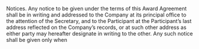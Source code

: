 Notices.    Any  notice  to  be  given  under  the  terms  of  this  Award  Agreement  shall  be  in
writing and addressed to the Company at its principal office to the attention of the Secretary, and to the
Participant at the Participant’s last address reflected on the Company’s records, or at such other address
as either party may hereafter designate in writing to the other. Any such notice shall be given only when